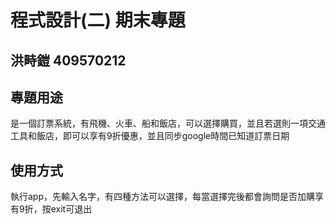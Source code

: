 # 程式設計(二) 期末專題
## 洪畤鎧 409570212 

## 專題用途
是一個訂票系統，有飛機、火車、船和飯店，可以選擇購買，並且若選則一項交通工具和飯店，即可以享有9折優惠，並且同步google時間已知道訂票日期

## 使用方式
執行app，先輸入名字，有四種方法可以選擇，每當選擇完後都會詢問是否加購享有9折，按exit可退出

